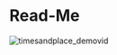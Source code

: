 # Read-Me


![timesandplace_demovid](https://cloud.githubusercontent.com/assets/13028695/18054826/7725b61a-6dd3-11e6-9c9c-1a7f731a26ff.gif)
